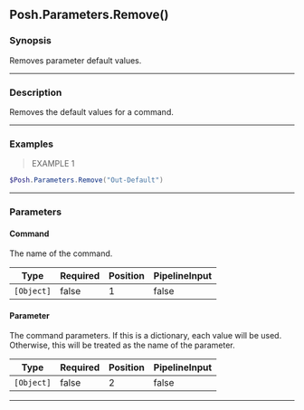 Posh.Parameters.Remove()
------------------------




### Synopsis
Removes parameter default values.



---


### Description

Removes the default values for a command.



---


### Examples
> EXAMPLE 1

```PowerShell
$Posh.Parameters.Remove("Out-Default")
```


---


### Parameters
#### **Command**

The name of the command.






|Type      |Required|Position|PipelineInput|
|----------|--------|--------|-------------|
|`[Object]`|false   |1       |false        |



#### **Parameter**

The command parameters.
If this is a dictionary, each value will be used.
Otherwise, this will be treated as the name of the parameter.






|Type      |Required|Position|PipelineInput|
|----------|--------|--------|-------------|
|`[Object]`|false   |2       |false        |





---
